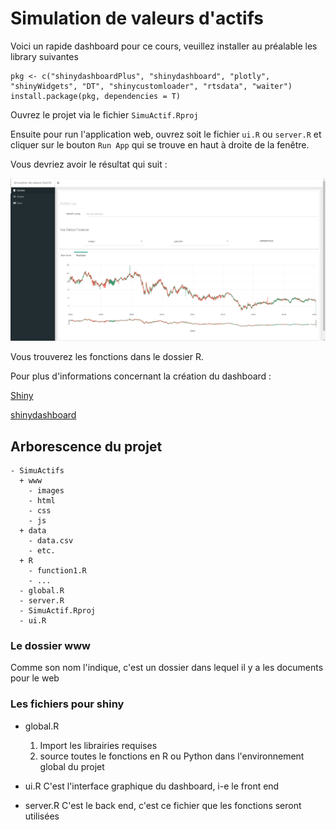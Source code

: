 # Simulation de valeurs d'actifs

Voici un rapide dashboard pour ce cours, veuillez installer au préalable les library suivantes

```
pkg <- c("shinydashboardPlus", "shinydashboard", "plotly", "shinyWidgets", "DT", "shinycustomloader", "rtsdata", "waiter")
install.package(pkg, dependencies = T)
```

Ouvrez le projet via le fichier `SimuActif.Rproj` 

Ensuite pour run l'application web, ouvrez soit le fichier `ui.R` ou `server.R` et cliquer sur le bouton `Run App` qui se trouve en haut à droite de la fenêtre.

Vous devriez avoir le résultat qui suit : 

![Screenshot](./www/images/readme.png)

Vous trouverez les fonctions dans le dossier R.

Pour plus d'informations concernant la création du dashboard : 

[Shiny](https://shiny.rstudio.com)

[shinydashboard](https://rinterface.github.io/shinydashboardPlus/)

## Arborescence du projet

```
- SimuActifs
  + www
    - images
    - html
    - css
    - js
  + data
    - data.csv
    - etc.
  + R
    - function1.R
    - ...
  - global.R
  - server.R
  - SimuActif.Rproj
  - ui.R
```

### Le dossier www

Comme son nom l'indique, c'est un dossier dans lequel il y a les documents pour le web

### Les fichiers pour shiny

- global.R
  1. Import les librairies requises
  2. source toutes le fonctions en R ou Python dans l'environnement global du projet
  
- ui.R
  C'est l'interface graphique du dashboard, i-e le front end
  
- server.R
  C'est le back end, c'est ce fichier que les fonctions seront utilisées